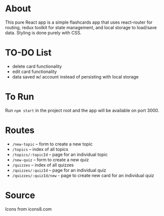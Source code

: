 # About

This pure React app is a simple flashcards app that uses react-router for routing, redux toolkit for state management, and local storage to load/save data. Styling is done purely with CSS.

# TO-DO List

- delete card functionality
- edit card functionality
- data saved w/ account instead of persisting with local storage

# To Run

Run `npm start` in the project root and the app will be available on port 3000.

# Routes

- `/new-topic` – form to create a new topic
- `/topics` – index of all topics
- `/topics/:topicId` – page for an individual topic
- `/new-quiz` – form to create a new quiz
- `/quizzes` – index of all quizzes
- `/quizzes/:quizId` – page for an individual quiz
- `/quizzes/:quizId/new` - page to create new card for an individual quiz

# Source

Icons from icons8.com
